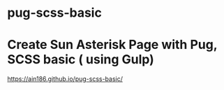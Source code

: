 # pug-scss-basic
# Create Sun Asterisk Page with Pug, SCSS basic ( using Gulp)

https://ain186.github.io/pug-scss-basic/
